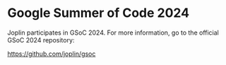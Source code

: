 # Google Summer of Code 2024

Joplin participates in GSoC 2024. For more information, go to the official GSoC 2024 repository:

https://github.com/joplin/gsoc
